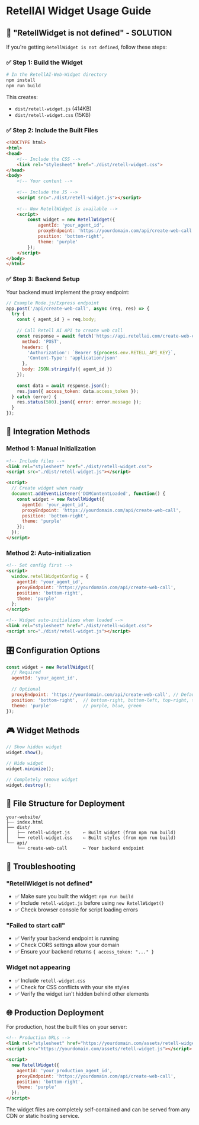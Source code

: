 # RetellAI Widget Usage Guide

## 🚨 "RetellWidget is not defined" - SOLUTION

If you're getting `RetellWidget is not defined`, follow these steps:

### ✅ **Step 1: Build the Widget**

```bash
# In the RetellAI-Web-Widget directory
npm install
npm run build
```

This creates:
- `dist/retell-widget.js` (414KB)
- `dist/retell-widget.css` (15KB)

### ✅ **Step 2: Include the Built Files**

```html
<!DOCTYPE html>
<html>
<head>
    <!-- Include the CSS -->
    <link rel="stylesheet" href="./dist/retell-widget.css">
</head>
<body>
    <!-- Your content -->
    
    <!-- Include the JS -->
    <script src="./dist/retell-widget.js"></script>
    
    <!-- Now RetellWidget is available -->
    <script>
        const widget = new RetellWidget({
            agentId: 'your_agent_id',
            proxyEndpoint: 'https://yourdomain.com/api/create-web-call',
            position: 'bottom-right',
            theme: 'purple'
        });
    </script>
</body>
</html>
```

### ✅ **Step 3: Backend Setup**

Your backend must implement the proxy endpoint:

```javascript
// Example Node.js/Express endpoint
app.post('/api/create-web-call', async (req, res) => {
  try {
    const { agent_id } = req.body;
    
    // Call Retell AI API to create web call
    const response = await fetch('https://api.retellai.com/create-web-call', {
      method: 'POST',
      headers: {
        'Authorization': `Bearer ${process.env.RETELL_API_KEY}`,
        'Content-Type': 'application/json'
      },
      body: JSON.stringify({ agent_id })
    });
    
    const data = await response.json();
    res.json({ access_token: data.access_token });
  } catch (error) {
    res.status(500).json({ error: error.message });
  }
});
```

## 🎯 **Integration Methods**

### Method 1: Manual Initialization

```html
<!-- Include files -->
<link rel="stylesheet" href="./dist/retell-widget.css">
<script src="./dist/retell-widget.js"></script>

<script>
  // Create widget when ready
  document.addEventListener('DOMContentLoaded', function() {
    const widget = new RetellWidget({
      agentId: 'your_agent_id',
      proxyEndpoint: 'https://yourdomain.com/api/create-web-call',
      position: 'bottom-right',
      theme: 'purple'
    });
  });
</script>
```

### Method 2: Auto-initialization

```html
<!-- Set config first -->
<script>
  window.retellWidgetConfig = {
    agentId: 'your_agent_id',
    proxyEndpoint: 'https://yourdomain.com/api/create-web-call',
    position: 'bottom-right',
    theme: 'purple'
  };
</script>

<!-- Widget auto-initializes when loaded -->
<link rel="stylesheet" href="./dist/retell-widget.css">
<script src="./dist/retell-widget.js"></script>
```

## 🎛️ **Configuration Options**

```javascript
const widget = new RetellWidget({
  // Required
  agentId: 'your_agent_id',
  
  // Optional
  proxyEndpoint: 'https://yourdomain.com/api/create-web-call', // Default: localhost:3001
  position: 'bottom-right',  // bottom-right, bottom-left, top-right, top-left
  theme: 'purple'            // purple, blue, green
});
```

## 🎮 **Widget Methods**

```javascript
// Show hidden widget
widget.show();

// Hide widget
widget.minimize();

// Completely remove widget
widget.destroy();
```

## 📁 **File Structure for Deployment**

```
your-website/
├── index.html
├── dist/
│   ├── retell-widget.js     ← Built widget (from npm run build)
│   └── retell-widget.css    ← Built styles (from npm run build)
└── api/
    └── create-web-call      ← Your backend endpoint
```

## 🔧 **Troubleshooting**

### "RetellWidget is not defined"
- ✅ Make sure you built the widget: `npm run build`
- ✅ Include `retell-widget.js` before using `new RetellWidget()`
- ✅ Check browser console for script loading errors

### "Failed to start call"
- ✅ Verify your backend endpoint is running
- ✅ Check CORS settings allow your domain
- ✅ Ensure your backend returns `{ access_token: "..." }`

### Widget not appearing
- ✅ Include `retell-widget.css`
- ✅ Check for CSS conflicts with your site styles
- ✅ Verify the widget isn't hidden behind other elements

## 🌐 **Production Deployment**

For production, host the built files on your server:

```html
<!-- Production URLs -->
<link rel="stylesheet" href="https://yourdomain.com/assets/retell-widget.css">
<script src="https://yourdomain.com/assets/retell-widget.js"></script>

<script>
  new RetellWidget({
    agentId: 'your_production_agent_id',
    proxyEndpoint: 'https://yourdomain.com/api/create-web-call',
    position: 'bottom-right',
    theme: 'purple'
  });
</script>
```

The widget files are completely self-contained and can be served from any CDN or static hosting service.